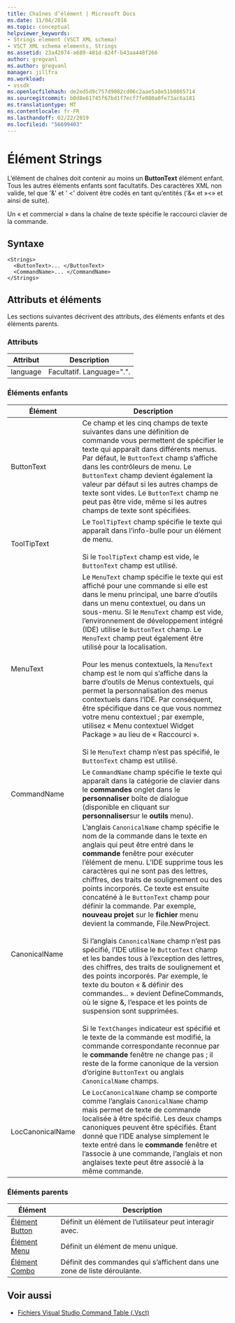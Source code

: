 ```yaml
---
title: Chaînes d’élément | Microsoft Docs
ms.date: 11/04/2016
ms.topic: conceptual
helpviewer_keywords:
- Strings element (VSCT XML schema)
- VSCT XML schema elements, Strings
ms.assetid: 23a42074-a689-481d-824f-b43aa448f266
author: gregvanl
ms.author: gregvanl
manager: jillfra
ms.workload:
- vssdk
ms.openlocfilehash: de2ed5d9c757d9082cd06c2aae5a8e51b0865714
ms.sourcegitcommit: b0d8e61745f67bd1f7ecf7fe080a0fe73ac6a181
ms.translationtype: MT
ms.contentlocale: fr-FR
ms.lasthandoff: 02/22/2019
ms.locfileid: "56699403"
---
```

# <a name="strings-element"></a>Élément Strings
L’élément de chaînes doit contenir au moins un **ButtonText** élément enfant. Tous les autres éléments enfants sont facultatifs. Des caractères XML non valide, tel que '&' et ' <' doivent être codés en tant qu’entités ('&amp;« et »&lt;» et ainsi de suite).

 Un « et commercial » dans la chaîne de texte spécifie le raccourci clavier de la commande.

## <a name="syntax"></a>Syntaxe

```
<Strings>
  <ButtonText>... </ButtonText>
  <CommandName>... </CommandName>
</Strings>
```

## <a name="attributes-and-elements"></a>Attributs et éléments
 Les sections suivantes décrivent des attributs, des éléments enfants et des éléments parents.

### <a name="attributes"></a>Attributs

|Attribut|Description|
|---------------|-----------------|
|language|Facultatif. Language=".".|

### <a name="child-elements"></a>Éléments enfants

|Élément|Description|
|-------------|-----------------|
|ButtonText|Ce champ et les cinq champs de texte suivantes dans une définition de commande vous permettent de spécifier le texte qui apparaît dans différents menus. Par défaut, le `ButtonText` champ s’affiche dans les contrôleurs de menu. Le `ButtonText` champ devient également la valeur par défaut si les autres champs de texte sont vides. Le `ButtonText` champ ne peut pas être vide, même si les autres champs de texte sont spécifiées.|
|ToolTipText|Le `ToolTipText` champ spécifie le texte qui apparaît dans l’info-bulle pour un élément de menu.<br /><br /> Si le `ToolTipText` champ est vide, le `ButtonText` champ est utilisé.|
|MenuText|Le `MenuText` champ spécifie le texte qui est affiché pour une commande si elle est dans le menu principal, une barre d’outils dans un menu contextuel, ou dans un sous-menu. Si le `MenuText` champ est vide, l’environnement de développement intégré (IDE) utilise le `ButtonText` champ. Le `MenuText` champ peut également être utilisé pour la localisation.<br /><br /> Pour les menus contextuels, la `MenuText` champ est le nom qui s’affiche dans la barre d’outils de Menus contextuels, qui permet la personnalisation des menus contextuels dans l’IDE. Par conséquent, être spécifique dans ce que vous nommez votre menu contextuel ; par exemple, utilisez « Menu contextuel Widget Package » au lieu de « Raccourci ».<br /><br /> Si le `MenuText` champ n’est pas spécifié, le `ButtonText` champ est utilisé.|
|CommandName|Le `CommandName` champ spécifie le texte qui apparaît dans la catégorie de clavier dans le **commandes** onglet dans le **personnaliser** boîte de dialogue (disponible en cliquant sur **personnaliser**sur le **outils** menu).|
|CanonicalName|L’anglais `CanonicalName` champ spécifie le nom de la commande dans le texte en anglais qui peut être entré dans le **commande** fenêtre pour exécuter l’élément de menu. L’IDE supprime tous les caractères qui ne sont pas des lettres, chiffres, des traits de soulignement ou des points incorporés. Ce texte est ensuite concaténé à le `ButtonText` champ pour définir la commande. Par exemple, **nouveau projet** sur le **fichier** menu devient la commande, File.NewProject.<br /><br /> Si l’anglais `CanonicalName` champ n’est pas spécifié, l’IDE utilise le `ButtonText` champ et les bandes tous à l’exception des lettres, des chiffres, des traits de soulignement et des points incorporés. Par exemple, le texte du bouton « & définir des commandes... » devient DefineCommands, où le signe &, l’espace et les points de suspension sont supprimées.<br /><br /> Si le `TextChanges` indicateur est spécifié et le texte de la commande est modifié, la commande correspondante reconnue par le **commande** fenêtre ne change pas ; il reste de la forme canonique de la version d’origine `ButtonText` ou anglais `CanonicalName` champs.|
|LocCanonicalName|Le `LocCanonicalName` champ se comporte comme l’anglais `CanonicalName` champ mais permet de texte de commande localisée à être spécifié. Les deux champs canoniques peuvent être spécifiés. Étant donné que l’IDE analyse simplement le texte entré dans le **commande** fenêtre et l’associe à une commande, l’anglais et non anglaises texte peut être associé à la même commande.|

### <a name="parent-elements"></a>Éléments parents

|Élément|Description|
|-------------|-----------------|
|[Élément Button](../extensibility/button-element.md)|Définit un élément de l’utilisateur peut interagir avec.|
|[Élément Menu](../extensibility/menu-element.md)|Définit un élément de menu unique.|
|[Élément Combo](../extensibility/combo-element.md)|Définit des commandes qui s’affichent dans une zone de liste déroulante.|

## <a name="see-also"></a>Voir aussi
- [Fichiers Visual Studio Command Table (.Vsct)](../extensibility/internals/visual-studio-command-table-dot-vsct-files.md)